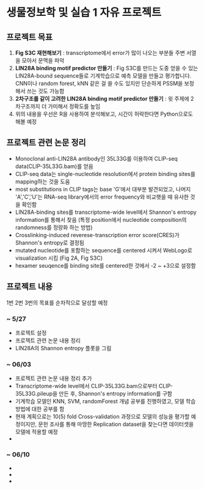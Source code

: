 # 생물정보학 및 실습 1 자유 프로젝트

## 프로젝트 목표
1. **Fig S3C 재현해보기** : transcriptome에서 error가 많이 나오는 부분들 주변 서열을 모아서 문맥을 파악
2. **LIN28A binding motif predictor 만들기** : Fig S3C를 만드는 도중 얻을 수 있는 LIN28A-bound sequence들로 기계학습으로 예측 모델을 만들고 평가합니다. CNN이나 random forest, kNN 같은 걸 쓸 수도 있지만 단순하게 PSSM을 보정해서 쓰는 것도 가능함
3. **2차구조를 같이 고려한 LIN28A binding motif predictor 만들기** : 윗 주제에 2차구조까지 더 가미해서 정확도를 높임
4. 위의 내용을 우선은 R을 사용하여 분석해보고, 시간이 허락한다면 Python으로도 해볼 예정

## 프로젝트 관련 논문 정리
- Monoclonal anti-LIN28A antibody인 35L33G를 이용하여 CLIP-seq data(CLIP-35L33G.bam)를 얻음 
- CLIP-seq data는 single-nucleotide resolution에서 protein binding sites를 mapping하는 것을 도움
- most substitutions in CLIP tags는 base 'G'에서 대부분 발견되었고, 나머지 'A','C','U'는 RNA-seq library에서의 error frequency와 비교햇을 때 유사한 것을 확인함
- LIN28A-binding sites를 transcriptome-wide level에서 Shannon's entropy information를 통해서 찾음 (특정 position에서 nucleotide composition의 randomness를 정량화 하는 방법)
- Crosslinking-induced reverese-transcription error score(CRES)가 Shannon's entropy로 결정됨
- mutated nucleotide를 포함하는 sequence를 centered 시켜서 WebLogo로 visualization 시킴 (Fig 2A, Fig S3C)
- hexamer seuqence를 binding site를 centered한 것에서 -2 ~ +3으로 설정함


## 프로젝트 내용 
1번 2번 3번의 목표를 순차적으로 달성할 예정

### ~ 5/27
- 프로젝트 설정
- 프로젝트 관련 논문 내용 정리
- LIN28A의 Shannon entropy 플롯을 그림

### ~ 06/03
- 프로젝트 관련 논문 내용 정리 추가
- Transcriptome-wide level에서 CLIP-35L33G.bam으로부터 CLIP-35L33G.pileup을 만든 후, Shannon's entropy information를 구함
- 기계학습 모델인 KNN, SVM, randomForest 개념 공부를 진행하였고, 모델 학습 방법에 대한 공부를 함
- 현재 계획으로는 10(5) fold Cross-validation 과정으로 모델의 성능을 평가할 예정이지만, 문헌 조사를 통해 마땅한 Replication dataset을 찾는다면 데이터셋을 모델에 적용할 예정
- 
### ~ 06/10
-
-
-
